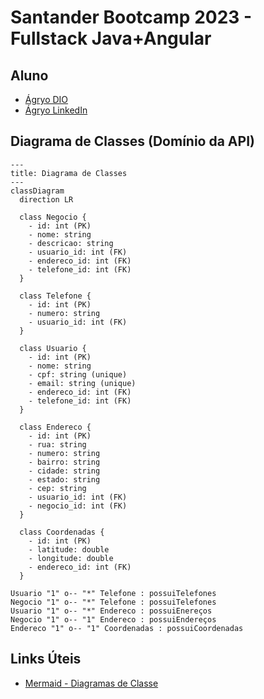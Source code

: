 # Santander Bootcamp 2023 - Fullstack Java+Angular

## Aluno
- [Ágryo DIO](https://www.dio.me/users/agryo)
- [Ágryo LinkedIn](https://www.linkedin.com/in/agryo/)


## Diagrama de Classes (Domínio da API)
```mermaid
---
title: Diagrama de Classes
---
classDiagram
  direction LR

  class Negocio {
    - id: int (PK)
    - nome: string
    - descricao: string
    - usuario_id: int (FK)
    - endereco_id: int (FK)
    - telefone_id: int (FK)
  }

  class Telefone {
    - id: int (PK)
    - numero: string
    - usuario_id: int (FK)
  }

  class Usuario {
    - id: int (PK)
    - nome: string
    - cpf: string (unique)
    - email: string (unique)
    - endereco_id: int (FK)
    - telefone_id: int (FK)
  }

  class Endereco {
    - id: int (PK)
    - rua: string
    - numero: string
    - bairro: string
    - cidade: string
    - estado: string
    - cep: string
    - usuario_id: int (FK)
    - negocio_id: int (FK)
  }

  class Coordenadas {
    - id: int (PK)
    - latitude: double
    - longitude: double
    - endereco_id: int (FK)
  }

Usuario "1" o-- "*" Telefone : possuiTelefones
Negocio "1" o-- "*" Telefone : possuiTelefones
Usuario "1" o-- "*" Endereco : possuiEnereços
Negocio "1" o-- "1" Endereco : possuiEndereços
Endereco "1" o-- "1" Coordenadas : possuiCoordenadas
```
## Links Úteis
- [Mermaid - Diagramas de Classe](https://mermaid.js.org/)